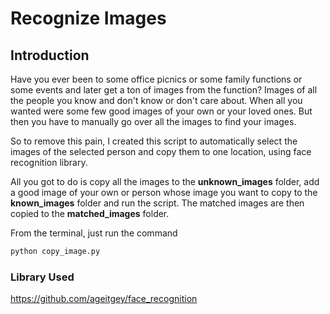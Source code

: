 # Recognize Images #
## Introduction ##
Have you ever been to some office picnics or some family functions or some events and later get a ton of images from the function? Images of all the people you know and don't know or don't care about. When all you wanted were some few good images of your own or your loved ones. But then you have to manually go over all the images to find your images.

So to remove this pain, I created this script to automatically select the images of the selected person and copy them to one location, using face recognition library.

All you got to do is copy all the images to the **unknown_images** folder, add a good image of your own or person whose image you want to copy to the **known_images** folder and run the script. The matched images are then copied to the **matched_images** folder.

From the terminal, just run the command

```python
python copy_image.py
```

### Library Used ###
https://github.com/ageitgey/face_recognition